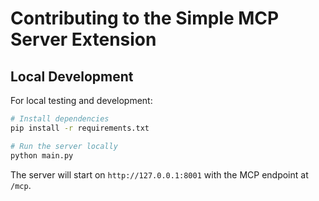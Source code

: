 # Contributing to the Simple MCP Server Extension

## Local Development

For local testing and development:

```bash
# Install dependencies
pip install -r requirements.txt

# Run the server locally
python main.py
```

The server will start on `http://127.0.0.1:8001` with the MCP endpoint at `/mcp`.
